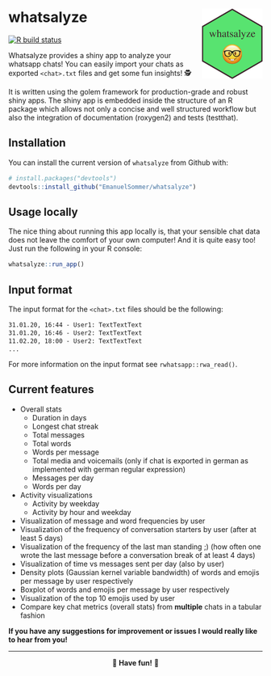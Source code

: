 
# whatsalyze <img src="inst/app/www/hex-whatsalyze.png" align="right" width="120" />

<!-- badges: start -->

[![R build
status](https://github.com/EmanuelSommer/whatsalyze/workflows/R-CMD-check/badge.svg)](https://github.com/EmanuelSommer/whatsalyze/actions)
<!-- badges: end -->

Whatsalyze provides a shiny app to analyze your whatsapp chats\! You can
easily import your chats as exported `<chat>.txt` files and get some fun
insights\! 🕵

It is written using the golem framework for production-grade and robust
shiny apps. The shiny app is embedded inside the structure of an R
package which allows not only a concise and well structured workflow but
also the integration of documentation (roxygen2) and tests (testthat).

## Installation

You can install the current version of `whatsalyze` from Github with:

``` r
# install.packages("devtools")
devtools::install_github("EmanuelSommer/whatsalyze")
```

## Usage locally

The nice thing about running this app locally is, that your sensible
chat data does not leave the comfort of your own computer\! And it is
quite easy too\! Just run the following in your R console:

``` r
whatsalyze::run_app()
```

## Input format

The input format for the `<chat>.txt` files should be the following:

    31.01.20, 16:44 - User1: TextTextText
    31.01.20, 16:46 - User2: TextTextText
    11.02.20, 18:00 - User2: TextTextText
    ...

For more information on the input format see `rwhatsapp::rwa_read()`.

## Current features

  - Overall stats
      - Duration in days
      - Longest chat streak
      - Total messages
      - Total words
      - Words per message
      - Total media and voicemails (only if chat is exported in german
        as implemented with german regular expression)
      - Messages per day
      - Words per day
  - Activity visualizations
      - Activity by weekday
      - Activity by hour and weekday
  - Visualization of message and word frequencies by user
  - Visualization of the frequency of conversation starters by user
    (after at least 5 days)
  - Visualization of the frequency of the last man standing ;) (how
    often one wrote the last message before a conversation break of at
    least 4 days)
  - Visualization of time vs messages sent per day (also by user)
  - Density plots (Gaussian kernel variable bandwidth) of words and
    emojis per message by user respectively
  - Boxplot of words and emojis per message by user respectively
  - Visualization of the top 10 emojis used by user
  - Compare key chat metrics (overall stats) from **multiple** chats in
    a tabular fashion

**If you have any suggestions for improvement or issues I would really
like to hear from you\!**

-----

<center>

👋 **Have fun\!** 👋

</center>

